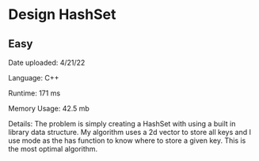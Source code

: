 
# Design HashSet

## Easy

Date uploaded: 4/21/22

Language: C++

Runtime: 171 ms

Memory Usage: 42.5 mb

Details: The problem is simply creating a HashSet with using a built in library data structure. My algorithm uses a 2d vector to store all keys and I use mode as the has function to know where to store a given key. This is the most optimal algorithm.
